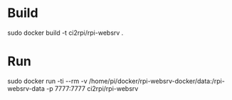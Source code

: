 # Build
sudo docker build -t ci2rpi/rpi-websrv .

# Run
sudo docker run -ti --rm -v /home/pi/docker/rpi-websrv-docker/data:/rpi-websrv-data -p 7777:7777 ci2rpi/rpi-websrv
